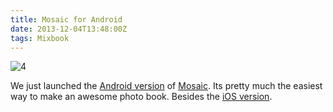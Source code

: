 ```yaml
---
title: Mosaic for Android
date: 2013-12-04T13:48:00Z
tags: Mixbook
---
```

![4]

We just launched the [Android version][2] of [Mosaic][1]. Its pretty much the easiest way to make an awesome photo book. Besides the [iOS version][3].

 [1]: http://heymosaic.com/
 [2]: https://play.google.com/store/apps/details?id=com.mixbook.mosaic
 [3]: https://itunes.apple.com/us/app/mosaic-photo-books/id547986608?mt=8
 [4]: https://ggr_com.s3.amazonaws.com/images/android.jpg
